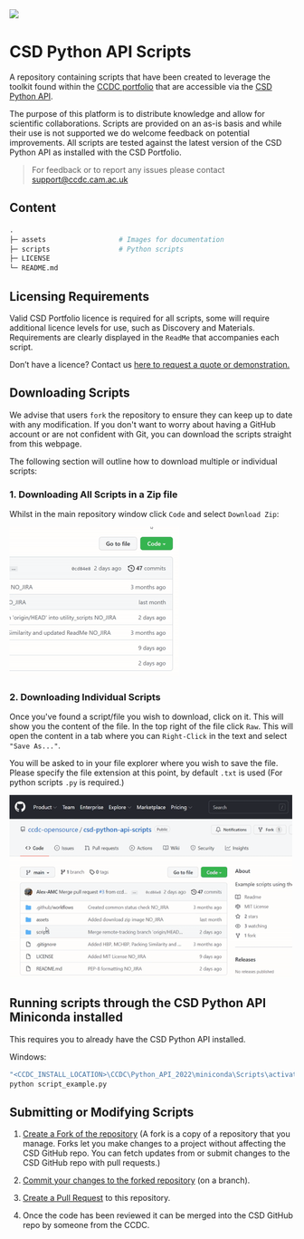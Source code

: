 <img src="assets/csd-python-api-logo.png" width="100px">

# CSD Python API Scripts

A repository containing scripts that have been created to leverage the toolkit found within
the [CCDC portfolio](https://www.ccdc.cam.ac.uk/solutions/) that are accessible via
the [CSD Python API](https://www.ccdc.cam.ac.uk/solutions/csd-core/components/csd-python-api/).

The purpose of this platform is to distribute knowledge and allow for scientific collaborations. Scripts are provided on an as-is basis and while their use is not supported we do welcome feedback on potential improvements. All scripts are tested against the latest version of the CSD Python API as installed with the CSD Portfolio.

> For feedback or to report any issues please contact [support@ccdc.cam.ac.uk](mailto:support@ccdc.cam.ac.uk)

## Content 

```graphql
.
├─ assets                  # Images for documentation
├─ scripts                 # Python scripts 
├─ LICENSE
└─ README.md
```

## Licensing Requirements 

Valid CSD Portfolio licence is required for all scripts, some will require additional licence levels for use, such as Discovery and Materials. Requirements are clearly displayed in the `ReadMe` that accompanies each script. 

Don’t have a licence? Contact us [here to request a quote or demonstration.](https://www.ccdc.cam.ac.uk/theccdcprofile/contactus/)

## Downloading Scripts

We advise that users `fork` the repository to ensure they can keep up to date with any modification.
If you don't want to worry about having a GitHub account or are not confident with Git, you can download the scripts straight from this webpage. 

The following section will outline how to download multiple or individual scripts: 

### 1. Downloading All Scripts in a Zip file 

Whilst in the main repository window click `Code` and select `Download Zip`:

<img src="assets/download_zip.gif" width="300px">

### 2. Downloading Individual Scripts

Once you've found a script/file you wish to download, click on it. This will show you the content of the file. In the top right of the file click `Raw`. 
This will open the content in a tab where you can `Right-Click` in the text and select `"Save As..."`. 

You will be asked to in your file explorer where you wish to save the file. Please specify the file extension at this point, by default `.txt` is used (For python scripts `.py` is required.)  

<img src="assets/single_download.gif" width="500px">

## Running scripts through the CSD Python API Miniconda installed 
This requires you to already have the CSD Python API installed. 

Windows: 
```cmd
"<CCDC_INSTALL_LOCATION>\CCDC\Python_API_2022\miniconda\Scripts\activate.bat"
python script_example.py
```

## Submitting or Modifying Scripts

1. [Create a Fork of the repository](https://docs.github.com/en/get-started/quickstart/contributing-to-projects#forking-a-repository) (A fork is a copy of a repository that you manage. Forks let you make changes to a project without affecting the CSD GitHub repo. You can fetch updates from or submit changes to the CSD GitHub repo with pull requests.)

2. [Commit your changes to the forked repository](https://docs.github.com/en/get-started/quickstart/contributing-to-projects#making-and-pushing-changes) (on a branch). 

3. [Create a Pull Request](https://docs.github.com/en/get-started/quickstart/contributing-to-projects#making-a-pull-request) to this repository.

4. Once the code has been reviewed it can be merged into the CSD GitHub repo by someone from the CCDC.
